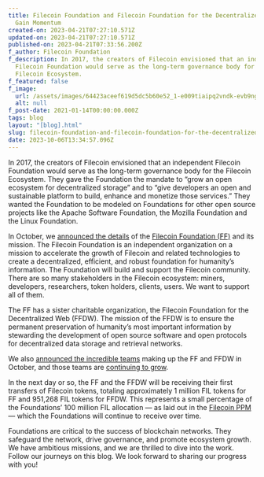 ```yaml
---
title: Filecoin Foundation and Filecoin Foundation for the Decentralized Web
  Gain Momentum
created-on: 2023-04-21T07:27:10.571Z
updated-on: 2023-04-21T07:27:10.571Z
published-on: 2023-04-21T07:33:56.200Z
f_author: Filecoin Foundation
f_description: In 2017, the creators of Filecoin envisioned that an independent
  Filecoin Foundation would serve as the long-term governance body for the
  Filecoin Ecosystem.
f_featured: false
f_image:
  url: /assets/images/64423aceef619d5dc5b60e52_1-e009tiaipq2vndk-evb9ng.png
  alt: null
f_post-date: 2021-01-14T00:00:00.000Z
tags: blog
layout: "[blog].html"
slug: filecoin-foundation-and-filecoin-foundation-for-the-decentralized-web-gain-momentum
date: 2023-10-06T13:34:57.096Z
---
```


In 2017, the creators of Filecoin envisioned that an independent Filecoin Foundation would serve as the long-term governance body for the Filecoin Ecosystem. They gave the Foundation the mandate to “grow an open ecosystem for decentralized storage” and to “give developers an open and sustainable platform to build, enhance and monetize those services.” They wanted the Foundation to be modeled on Foundations for other open source projects like the Apache Software Foundation, the Mozilla Foundation and the Linux Foundation.

In October, we [announced the details](https://www.youtube.com/watch?v=Sakannch1Dw&feature=emb_title) of the [Filecoin Foundation (FF)](https://fil.org/) and its mission. The Filecoin Foundation is an independent organization on a mission to accelerate the growth of Filecoin and related technologies to create a decentralized, efficient, and robust foundation for humanity’s information. The Foundation will build and support the Filecoin community. There are so many stakeholders in the Filecoin ecosystem: miners, developers, researchers, token holders, clients, users. We want to support all of them.

The FF has a sister charitable organization, the Filecoin Foundation for the Decentralized Web (FFDW). The mission of the FFDW is to ensure the permanent preservation of humanity’s most important information by stewarding the development of open source software and open protocols for decentralized data storage and retrieval networks.

We also [announced the incredible teams](https://www.youtube.com/watch?v=6OY4xAs3Grg&feature=emb_title) making up the FF and FFDW in October, and those teams are [continuing to grow](https://finance.yahoo.com/news/filecoin-foundation-appoints-initial-staff-103014932.html).

In the next day or so, the FF and the FFDW will be receiving their first transfers of Filecoin tokens, totaling approximately 1 million FIL tokens for FF and 951,268 FIL tokens for FFDW. This represents a small percentage of the Foundations’ 100 million FIL allocation — as laid out in the [Filecoin PPM](https://coinlist.co/assets/index/filecoin_index/Protocol%20Labs%20-%20SAFT%20-%20Private%20Placement%20Memorandum-bbd65da01fdc4a15219c49ad20fb9e28681adec9fae744c41cccd124545c4c73.pdf) — which the Foundations will continue to receive over time.

Foundations are critical to the success of blockchain networks. They safeguard the network, drive governance, and promote ecosystem growth. We have ambitious missions, and we are thrilled to dive into the work. Follow our journeys on this blog. We look forward to sharing our progress with you!
